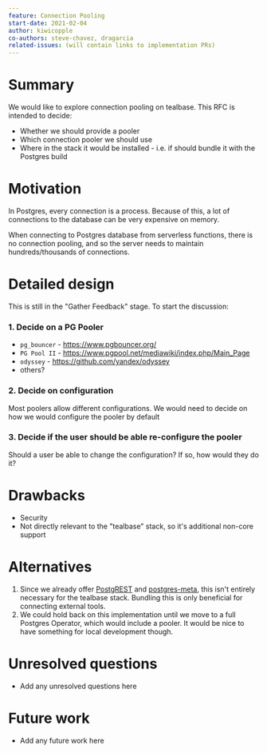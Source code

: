 ```yaml
---
feature: Connection Pooling
start-date: 2021-02-04
author: kiwicopple
co-authors: steve-chavez, dragarcia
related-issues: (will contain links to implementation PRs)
---
```


# Summary
[summary]: #summary

We would like to explore connection pooling on tealbase. This RFC is intended to decide:

- Whether we should provide a pooler
- Which connection pooler we should use
- Where in the stack it would be installed - i.e. if should bundle it with the Postgres build


# Motivation
[motivation]: #motivation

In Postgres, every connection is a process. Because of this, a lot of connections to the database can be very expensive on memory. 

When connecting to Postgres database from serverless functions, there is no connection pooling, and so the server needs to maintain hundreds/thousands of connections.


# Detailed design
[design]: #detailed-design

This is still in the "Gather Feedback" stage. To start the discussion:


### 1. Decide on a PG Pooler

- `pg_bouncer` - https://www.pgbouncer.org/
- `PG Pool II` - https://www.pgpool.net/mediawiki/index.php/Main_Page
- `odyssey` - https://github.com/yandex/odyssey
- others?

### 2. Decide on configuration

Most poolers allow different configurations. We would need to decide on how we would configure the pooler by default

### 3. Decide if the user should be able re-configure the pooler

Should a user be able to change the configuration? If so, how would they do it? 


# Drawbacks
[drawbacks]: #drawbacks

- Security
- Not directly relevant to the "tealbase" stack, so it's additional non-core support

# Alternatives
[alternatives]: #alternatives

1. Since we already offer [PostgREST](https://github.com/postgrest/postgrest) and [postgres-meta](https://github.com/tealbase/pg-api), this isn't entirely necessary for the tealbase stack. Bundling this is only beneficial for connecting external tools. 
2. We could hold back on this implementation until we move to a full Postgres Operator, which would include a pooler. It would be nice to have something for local development though.


# Unresolved questions
[unresolved]: #unresolved-questions

- Add any unresolved questions here


# Future work
[future]: #future-work

- Add any future work here